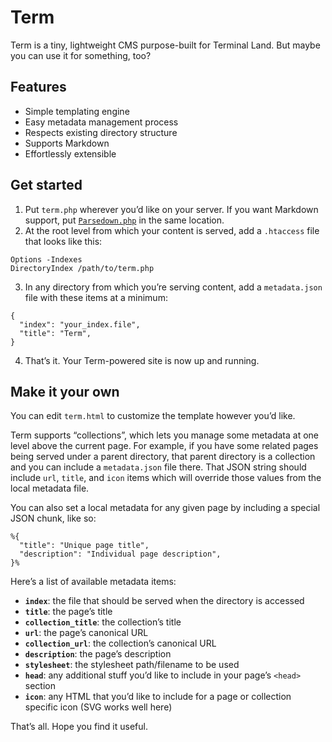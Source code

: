 # Term

Term is a tiny, lightweight CMS purpose-built for Terminal Land. But maybe you can use it for something, too?

## Features

* Simple templating engine
* Easy metadata management process
* Respects existing directory structure
* Supports Markdown
* Effortlessly extensible

## Get started

1. Put `term.php` wherever you’d like on your server. If you want Markdown support, put [`Parsedown.php`](https://github.com/erusev/parsedown) in the same location.
2. At the root level from which your content is served, add a `.htaccess` file that looks like this:
```
Options -Indexes
DirectoryIndex /path/to/term.php
```
3. In any directory from which you’re serving content, add a `metadata.json` file with these items at a minimum:
```
{
  "index": "your_index.file",
  "title": "Term",
}
```
4. That’s it. Your Term-powered site is now up and running.

## Make it your own

You can edit `term.html` to customize the template however you’d like.

Term supports “collections”, which lets you manage some metadata at one level above the current page. For example, if you have some related pages being served under a parent directory, that parent directory is a collection and you can include a `metadata.json` file there. That JSON string should include `url`, `title`, and `icon` items which will override those values from the local metadata file.

You can also set a local metadata for any given page by including a special JSON chunk, like so:

```
%{
  "title": "Unique page title",
  "description": "Individual page description",
}%
```

Here’s a list of available metadata items:

* **`index`**: the file that should be served when the directory is accessed
* **`title`**: the page’s title
* **`collection_title`**: the collection’s title
* **`url`**: the page’s canonical URL
* **`collection_url`**: the collection’s canonical URL
* **`description`**: the page’s description
* **`stylesheet`**: the stylesheet path/filename to be used
* **`head`**: any additional stuff you’d like to include in your page’s `<head>` section
* **`icon`**: any HTML that you’d like to include for a page or collection specific icon (SVG works well here)

That’s all. Hope you find it useful.